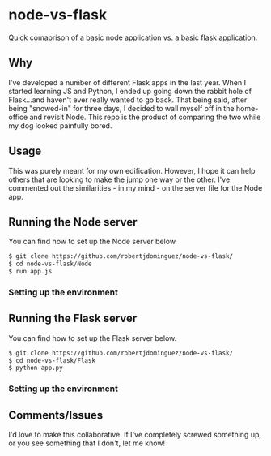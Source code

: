 # node-vs-flask
Quick comaprison of a basic node application vs. a basic flask application.


## Why
I've developed a number of different Flask apps in the last year. When I started learning JS and Python, I ended up
going down the rabbit hole of Flask...and haven't ever really wanted to go back. That being said, after being "snowed-in"
for three days, I decided to wall myself off in the home-office and revisit Node. This repo is the product of comparing the
two while my dog looked painfully bored.

## Usage
This was purely meant for my own edification. However, I hope it can help others that are looking to make the jump one way or
the other. I've commented out the similarities - in my mind - on the server file for the Node app.

## Running the Node server
You can find how to set up the Node server below.

```bash
$ git clone https://github.com/robertjdominguez/node-vs-flask/
$ cd node-vs-flask/Node
$ run app.js
```

### Setting up the environment

## Running the Flask server
You can find how to set up the Flask server below.

```bash
$ git clone https://github.com/robertjdominguez/node-vs-flask/
$ cd node-vs-flask/Flask
$ python app.py
```

### Setting up the environment

## Comments/Issues
I'd love to make this collaborative. If I've completely screwed something up, or you see something that I don't, let me know!
